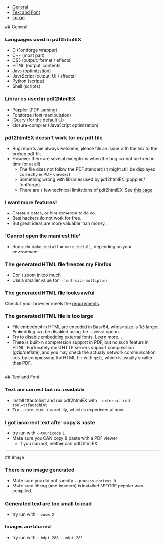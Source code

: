 - [General](#general)
- [Text and Font](#text-and-font)
- [Image](#image)

<div id="general"></div>
## General

### Languages used in pdf2htmlEX
  
 - C (Fontforge wrapper)
 - C++ (most part)
 - CSS (output: format / effects)
 - HTML (output: contents)
 - Java (optimization)
 - JavaScript (output: UI / effects)
 - Python (scripts)
 - Shell (scripts)

### Libraries used in pdf2htmlEX
 - Poppler (PDF parsing)
 - Fontforge (font manipulation)
 - jQuery (for the default UI)
 - closure-compiler (JavaScript optimization)

### pdf2htmlEX doesn't work for my pdf file

 - Bug reports are always welcome, please file an issue with the link to the broken pdf file.
 - However there are several exceptions when the bug cannot be fixed in time (or at all)
   - The file does not follow the PDF standard (it might still be displayed correctly in PDF viewers)
   - Something wrong with libraries used by pdf2htmlEX (poppler / fontforge)
   - There are a few technical limitations of pdf2htmlEX. See [this page](https://github.com/coolwanglu/pdf2htmlEX/wiki/Limitations)

### I want more features!
 - Create a patch, or hire someone to do so.
 - Best hackers do not work for free.
 - But great ideas are more valuable than money.

### 'Cannot open the manifest file'
 - Run `sudo make install` or `make install`, depending on your environment.

### The generated HTML file freezes my Firefox
 
 - Don't zoom in too much
 - Use a smaller value for `--font-size-multiplier`

### The generated HTML file looks awful
 
Check if your browser meets the [requirements](https://github.com/coolwanglu/pdf2htmlEX/wiki/Browser-Requirements).

### The generated HTML file is too large

 - File embedded in HTML are encoded in Base64, whose size is 1/3 larger. Embedding can be disabled using the `--embed` option.
 - Try to disable embedding external fonts. [Learn more...](https://github.com/coolwanglu/pdf2htmlEX/wiki/Font-Files#external-fonts)
 - There is built-in compression support in PDF, but no such feature in HTML. Fortunately most HTTP servers support compression (gzip/deflate), and you may check the actually network communication cost by compressing the HTML file with `gzip`, which is usually smaller than PDF.

***
<div id="text-font"></div>
## Text and Font

### Text are correct but not readable
 
 - Install ttfautohint and run pdf2htmlEX with `--external-hint-tool=ttfautohint`
 - Try `--auto-hint 1` carefully, which is experimental now.

### I got incorrect text after copy & paste

 - try run with `--tounicode 1`
 - Make sure you CAN copy & paste with a PDF viewer
   - If you can not, neither can pdf2htmlEX

***
<div id="image"></div>
## Image

### There is no image generated

 - Make sure you did not specify `--process-nontext 0`
 - Make sure libpng (and headers) is installed BEFORE poppler was compiled.

### Generated text are too small to read

 - try run with `--zoom 2`

### Images are blurred

 - try run with `--hdpi 288 --vdpi 288`